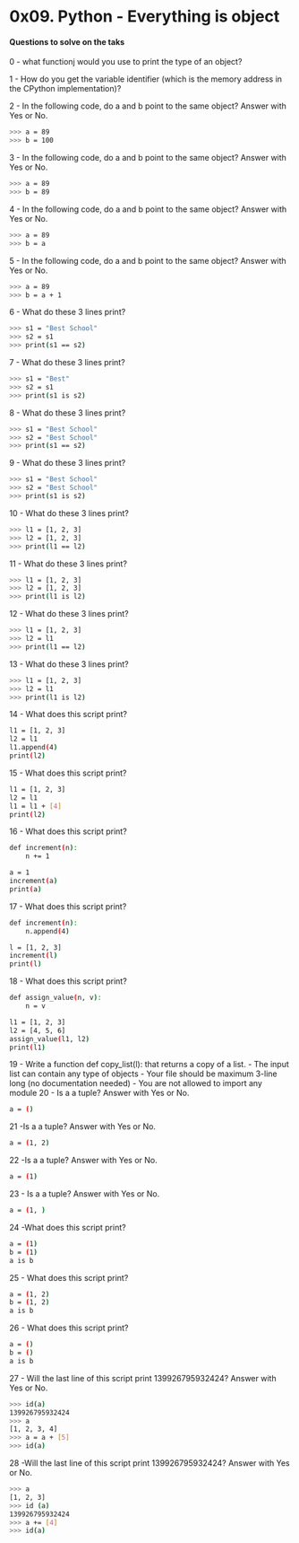 # 0x09. Python - Everything is object
#### Questions to solve on the taks
0 - what functionj would you use to print the type of an object?

1 - How do you get the variable identifier (which is the memory address in the CPython implementation)?

2 - In the following code, do a and b point to the same object? Answer with Yes or No.
```sh
>>> a = 89
>>> b = 100
```
3 - In the following code, do a and b point to the same object? Answer with Yes or No.
```sh
>>> a = 89
>>> b = 89
```
4 - In the following code, do a and b point to the same object? Answer with Yes or No.
```sh
>>> a = 89
>>> b = a
```
5 - In the following code, do a and b point to the same object? Answer with Yes or No.
```sh
>>> a = 89
>>> b = a + 1
```
6 - What do these 3 lines print?
```sh
>>> s1 = "Best School"
>>> s2 = s1
>>> print(s1 == s2)
```
7 - What do these 3 lines print?
```sh
>>> s1 = "Best"
>>> s2 = s1
>>> print(s1 is s2)
```
8 - What do these 3 lines print?
```sh
>>> s1 = "Best School"
>>> s2 = "Best School"
>>> print(s1 == s2)
```
9 - What do these 3 lines print?
```sh
>>> s1 = "Best School"
>>> s2 = "Best School"
>>> print(s1 is s2)
```
10 - What do these 3 lines print?
```sh
>>> l1 = [1, 2, 3]
>>> l2 = [1, 2, 3] 
>>> print(l1 == l2)
```
11 - What do these 3 lines print?
```sh
>>> l1 = [1, 2, 3]
>>> l2 = [1, 2, 3] 
>>> print(l1 is l2)
```
12 - What do these 3 lines print?
```sh
>>> l1 = [1, 2, 3]
>>> l2 = l1
>>> print(l1 == l2)
```
13 - What do these 3 lines print?
```sh
>>> l1 = [1, 2, 3]
>>> l2 = l1
>>> print(l1 is l2)
```
14 - What does this script print?
```sh
l1 = [1, 2, 3]
l2 = l1
l1.append(4)
print(l2)
```
15 - What does this script print?
```sh
l1 = [1, 2, 3]
l2 = l1
l1 = l1 + [4]
print(l2)
```
16 - What does this script print? 
```sh
def increment(n):
    n += 1

a = 1
increment(a)
print(a)
```
17 - What does this script print?
```sh
def increment(n):
    n.append(4)

l = [1, 2, 3]
increment(l)
print(l)
```
18 - What does this script print?
```sh
def assign_value(n, v):
    n = v

l1 = [1, 2, 3]
l2 = [4, 5, 6]
assign_value(l1, l2)
print(l1)
```
19 - Write a function def copy_list(l): that returns a copy of a list.
    - The input list can contain any type of objects
    - Your file should be maximum 3-line long (no documentation needed)
    - You are not allowed to import any module
20 - Is a a tuple? Answer with Yes or No.
```sh
a = ()
```
21 -Is a a tuple? Answer with Yes or No. 
```sh
a = (1, 2)
```
22 -Is a a tuple? Answer with Yes or No. 
```sh
a = (1)
```
23 - Is a a tuple? Answer with Yes or No. 
```sh
a = (1, )
```
24 -What does this script print? 
```sh
a = (1)
b = (1)
a is b
```
25 - What does this script print?
```sh
a = (1, 2)
b = (1, 2)
a is b
```
26 - What does this script print?
```sh
a = ()
b = ()
a is b
```
27 - Will the last line of this script print 139926795932424? Answer with Yes or No.
```sh
>>> id(a)
139926795932424
>>> a
[1, 2, 3, 4]
>>> a = a + [5]
>>> id(a)
```
28 -Will the last line of this script print 139926795932424? Answer with Yes or No. 
```sh
>>> a
[1, 2, 3]
>>> id (a)
139926795932424
>>> a += [4]
>>> id(a)
```